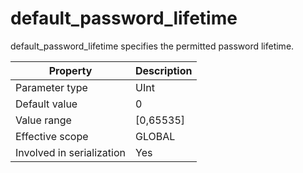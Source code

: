 default_password_lifetime 
==============================================

default_password_lifetime specifies the permitted password lifetime. 


|       **Property**        | **Description** |
|---------------------------|-----------------|
| Parameter type            | UInt            |
| Default value             | 0               |
| Value range               | \[0,65535\]     |
| Effective scope           | GLOBAL          |
| Involved in serialization | Yes             |


